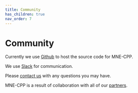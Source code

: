 ```yaml
---
title: Community
has_children: true
nav_order: 7
---
```

# Community

Currently we use [Github](https://github.com/mne-tools/mne-cpp) to host the source code for MNE-CPP.

We use [Slack](https://mne-cpp.slack.com/) for communication.

Please [contact us](contact.md) with any questions you may have.

MNE-CPP is a result of collaboration with all of our [partners](partners.md).
